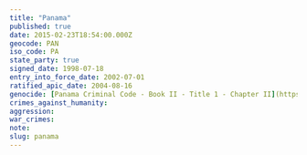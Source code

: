 ```yaml
---
title: "Panama"
published: true
date: 2015-02-23T18:54:00.000Z
geocode: PAN
iso_code: PA
state_party: true
signed_date: 1998-07-18
entry_into_force_date: 2002-07-01
ratified_apic_date: 2004-08-16
genocide: [Panama Criminal Code - Book II - Title 1 - Chapter II](https://iccdb.hrlc.net/data/doc/356/)
crimes_against_humanity:
aggression:
war_crimes:
note:
slug: panama
---
```

